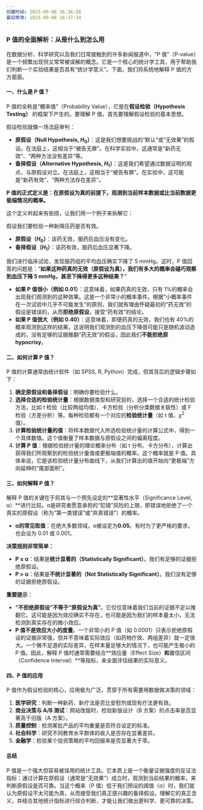 ```yaml
---
创建时间: 2025-09-08 16:36:58
最后修改: 2025-09-08 16:37:34
---
```

### P 值的全面解析：从是什么到怎么用

在数据分析、科学研究以及我们日常接触到的许多新闻报道中，“P 值”（P-value）是一个频繁出现但又常常被误解的概念。它是一个核心的统计学工具，用于帮助我们判断一个实验结果是否具有“统计学意义”。下面，我们将系统地解释 P 值的方方面面。

#### 一、什么是 P 值？

P 值的全称是“概率值”（Probability Value），它是在**假设检验（Hypothesis Testing）** 的框架下产生的。要理解 P 值，首先要理解假设检验的基本思想。

假设检验就像一场法庭审判：
*   **原假设（Null Hypothesis, $H_0$）**：这是我们想要挑战的“默认”或“无效果”的假设。在法庭上，这相当于“被告无罪”。在科学实验中，这通常是“新药无效”、“两种方法没有差异”等。
*   **备择假设（Alternative Hypothesis, $H_1$）**：这是我们希望通过数据证明的观点，与原假设对立。在法庭上，这相当于“被告有罪”。在实验中，这可能是“新药有效”、“两种方法存在差异”。

**P 值的正式定义是：在原假设为真的前提下，观测到当前样本数据或比当前数据更极端情况的概率。**

这个定义听起来有些绕，让我们用一个例子来拆解它：

假设我们要检验一种新降压药是否有效。
*   **原假设（$H_0$）**：该药无效，服药后血压没有变化。
*   **备择假设（$H_1$）**：该药有效，服药后血压显著下降。

我们进行临床试验，发现服药组的平均血压确实下降了 5 mmHg。这时，P 值回答的问题是：“**如果这种药真的无效（原假设为真），我们有多大的概率会碰巧观察到血压下降 5 mmHg，甚至下降得更多这种结果？**”

*   **如果 P 值很小（例如 0.01）**：这意味着，如果药真的无效，只有 1%的概率会出现我们观测到的这种效果。这是一个非常小的概率事件。根据“小概率事件在一次试验中几乎不可能发生”的原则，我们就有理由怀疑最初的“药无效”的假设是错误的，从而**拒绝原假设**，接受“药有效”的结论。
*   **如果 P 值很大（例如 0.40）**：这意味着，即便药真的无效，我们也有 40%的概率观测到这样的结果。这说明我们观测到的血压下降很可能只是随机波动造成的，没有足够的证据推翻“药无效”的假设，因此我们**不能拒绝原 hypocrisy**。

#### 二、如何计算 P 值？

P 值的计算通常由统计软件（如 SPSS, R, Python）完成，但其背后的逻辑步骤如下：

1.  **确定原假设和备择假设**：明确你要检验什么。
2.  **选择合适的检验统计量**：根据数据类型和研究目的，选择一个合适的统计检验方法，比如 t 检验（比较两组均值）、卡方检验（分析分类数据关联性）或 F 检验（方差分析）等。每种检验都有一个对应的**检验统计量**（如 t 值、$\chi^2$ 值）。
3.  **计算检验统计量的值**：将样本数据代入所选检验统计量的计算公式中，得到一个具体数值。这个值衡量了样本数据与原假设之间的偏离程度。
4.  **计算 P 值**：根据检验统计量的理论概率分布（如 t 分布、卡方分布），计算出获得我们所观察到的检验统计量值或更极端值的概率。这个概率就是 P 值。具体来说，它是该检验统计量分布曲线下，从我们计算出的值开始向“更极端”方向延伸的“尾部面积”。

#### 三、如何解释 P 值？

解释 P 值的关键在于将其与一个预先设定的**显著性水平（Significance Level, α）**进行比较。α是研究者愿意承担的“犯错”风险的上限，即错误地拒绝了一个真实的原假设（称为“第一类错误”或“弃真错误”）的概率。

*   **α的常见取值**：在绝大多数领域，α被设定为**0.05**。有时为了更严格的要求，也会设为 0.01 或 0.001。

**决策规则非常简单：**

*   **P ≤ α**：结果是**统计显著的（Statistically Significant）**。我们有足够的证据拒绝原假设。
*   **P > α**：结果是**不统计显著的（Not Statistically Significant）**。我们没有足够的证据拒绝原假设。

**重要提示**：
*   **“不拒绝原假设”不等于“原假设为真”**。它仅仅意味着我们当前的证据不足以推翻它。这可能是因为效应确实不存在，也可能是因为我们的样本量太小，无法检测到真实存在的微小效应。
*   **P 值不是效应大小的度量**。一个非常小的 P 值（如 0.0001）只表示拒绝原假设的证据非常强，但并不意味着实际效应（如药物疗效、两组差异）就一定很大。一个微不足道的实际差异，在样本量足够大的情况下，也可能产生极小的 P 值。因此，解释 P 值时通常需要结合**效应量（Effect Size）**和**置信区间（Confidence Interval）**等指标，来全面评估结果的实际意义。

#### 四、P 值的应用

P 值作为假设检验的核心，应用极为广泛，贯穿于所有需要用数据做决策的领域：

1.  **医学研究**：判断一种新药、新疗法是否比安慰剂或现有疗法更有效。
2.  **商业决策与 A/B 测试**：网站改版时，检验新版设计（B 方案）的点击率是否显著高于旧版（A 方案）。
3.  **质量控制**：检测某批产品的平均重量是否符合设定的标准。
4.  **社会科学**：研究不同教育水平群体的收入是否存在显著差异。
5.  **金融学**：检验某个投资策略的平均回报率是否显著大于零。

#### 总结

P 值是一个强大但容易被误用的统计工具。它本质上是一个衡量证据强度的反证法指标：通过计算在原假设（通常是“无效果”）成立时，观测到当前结果的概率，来判断原假设是否可靠。当这个概率（P 值）低于我们预设的阈值（α）时，我们就认为原假设不太可能为真，从而接受我们真正感兴趣的备择假设。理解它的真正含义，并结合其他统计指标进行综合判断，才能让我们做出更科学、更可靠的决策。